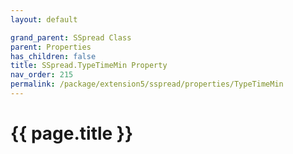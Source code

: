 ```yaml
---
layout: default

grand_parent: SSpread Class
parent: Properties
has_children: false
title: SSpread.TypeTimeMin Property
nav_order: 215
permalink: /package/extension5/sspread/properties/TypeTimeMin
---
```

# {{ page.title }}